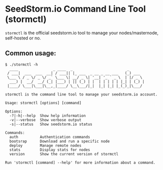 # SeedStorm.io Command Line Tool (stormctl)

`stormctl` is the official seedstorm.io tool to manage your nodes/masternode, self-hosted or no.

Common usage:
----

```
$ ./stormctl -h
  ____                _ ____  _                         _
 / ___|  ___  ___  __| / ___|| |_ ___  _ __ _ __ ___   (_) ___
 \___ \ / _ \/ _ \/ _` \___ \| __/ _ \| '__| '_ ` _ \  | |/ _ \
  ___) |  __/  __/ (_| |___) | || (_) | |  | | | | | |_| | (_) |
 |____/ \___|\___|\__,_|____/ \__\___/|_|  |_| |_| |_(_)_|\___/

stormctl is the command line tool to manage your seedstorm.io account.

Usage: stormctl [options] [command]

Options:
  -?|-h|--help  Show help information
  -v|--verbose  Show verbose output
  -s|--status   Show seedstorm.io status

Commands:
  auth          Authentication commands
  bootsrap      Download and run a specific node
  deploy        Manage remote nodes
  stats         Display stats for nodes
  version       Show the current version of stormctl

Run 'stormctl [command] --help' for more information about a command.
```

